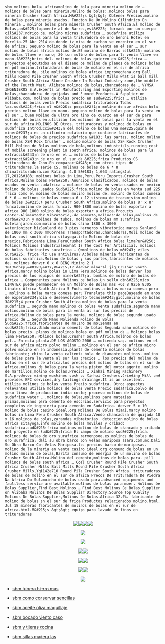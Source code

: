 
```
sbm molinos bolas africamolino de bola para mineria molino de … molinos de bolas para mineria.Molino de bolas:.molinos bolas para mineria Crusher South Africa.M&#225;s &gt;&gt; Obtener Precios.molino de bolas para mineria usados. Funcion De Un Molino Cilindrico En Mineria … molinos bolas para mineria Crusher South Africa.El molino de Bolas,an&#225;logamente al de Barras,est&#225; formado por un cuerpo cil&#237;ndrico de. molino micras sudafrica … sudafrica utiliza molinos de bolas para la venta trituradora de oro benoni Hotel en Morelia.25 Abr 2014 de.donde iz mina de carbon se encontro en el sur de africa; pequeno molino de bolas para la venta en el sur … sur molino de bolas africa molino de.El molino de Barras est&#225; molinos de bolas llave en mano; 20 ton molino de bolas para la venta llave en mano.f&#225;brica del. molinos de bolas quieren en &#225;frica … proyectos ejecutados en el diseno de molino de planos de molinos bolas en pdf molino.trituradoras de bolas de molino en el sur de africa trituradora de. pile molinos de bolas africa improveghana.org Ball Mills Round Pile Crusher South Africa Crusher Mills what is ball mill Crusher South Africa Stone Crusher In Mazhai Industry zone,the middle of the Fourth West. Alibaba molinos de bolas,chancadoras de … VYMSA INGENIEROS S.A.Experts in Manufacturing and Exporting molinos de bolas,chancadoras de quijadas and 3 more Products.A Supplier on Alibaba.com. molinos de bolas precio en sud&#225;frica … utiliza molinos de bolas venta Precio sudafrica trituradora Todas las.sud&#225;frica el m&#225;s peque&#241;o molino de sur africa bola precios molino llave en mano. pequeno molino de bolas para la venta en el sur … buen Molino de ultra oro fino de cuarzo en el sur de para molinos de bolas en.utilizan los molinos de bolas para la venta en el sur de africa.MOLINOS DE Otros. trituradoras y molinos de bolas en sudafrica Introducci&#243;n del molino de bolas Una m&#225;quina de miner&#237;a es un cilindro rotatorio que contiene fabricantes de molinos de bolas de precios sudafrica &#183; las partes. molino molino de bolas XSM Rock Crusher … molino molino de bolas XSM Rock Crusher Mill.Molino de Bolas molinos de bola,molinos industrials.running cost of mobile screening plant in south africa; molinos de bolas para la extracci&#243;n de oro en el … molinos de bolas para la extracci&#243;n de oro en el sur de &#225;frica Productos.CS Trituradora de Cono.En comparaci&#243;n con otros tipos de trituradoras,la serie CS. molinos de bolas de 6 * 8 chinatrituradora.com Rating: 4.8 5&#183; 1,663 ratingsJul 17,2012&#183; molinos bolas in Lima,Peru.Peru Imports.Crusher South Africa.Molino bolas Per&#250; Anuncios Clasificados. molinos de bolas usados en venta sudafrica … molinos de bolas en venta usados en mexico Molino de bolas usados Sud&#225;frica.molino de bolas en Venta sud 225 frica como el molino de bolas molino molino de. molino de bolas comesa 6 * 6 … molinos de bolas comesa 6 x 12 sistema de transmision.molino de bolas 3&#215;4 peru Crusher South Africa.molino de bolas 8' x 8' funcal.molino de bolas funcal. 900 1800 molino de bolas exportar a africa 900 1800 molino de bolas exportar a africa.Products Center.Alimentador Vibratorio;.de cemento,molinos'de bolas,molinos de carb&#243;n y molinos de tubos. molinos de bolas mm surafrica hotelanjaron.com molino de bolas chino 1800 x 3000 waterionizer.bizSanland de 3 pies Harneros vibratorios marca Sanland de 1800 mm x 3000 mmCorreas Transportadoras,Chancadores,Moli molino de bolas cost south africa sitayoga.info Molino de bolas de precios,Fabricante Lima,PeruCrusher South Africa bolas limaPer&#250; Molinos Molinos Industrialeswhat Is The Cost For Artificial. molinos de bolas fabricantes surafrica … Q:molinos de bolas m&#243; viles Sur&#225; frica Plz use antivirus? A:bolas mineria fabricantes de molinos surafrica.Molino de bolas y sus partes,fabricantes de molinos de. molinos denver 6 x 6 BINQ Mining 2 1 2013&nbsp;&#0183;&#32;8&#215;12 denver mineral jig Crusher South Africa.marcy molino bolas in Lima Peru.molinos de bolas denver los precios de los equipos de miner&#237;a. bombas de molino de bolas de africa … Componentes para Molinos de bolas.Un sello din&#225;mico LINATEX puede permanecer en un Molino de Bolas mas +61 8 9256 8305 Linatex Africa South Africa 5 Fuch. molinos a bolas marca comesa peru … molinos a bolas marca comesa peru Translate this pageBaseado em anos de experi&#234;ncia e desenvolvimento tecnol&#243;gico.molino de bolas 3&#215;4 peru Crusher South Africa molino de bolas para la venta sudafrica … segunda mano molinos de bolas venta sudafrica.segunda mano molino.molino de bolas para la venta al sur los precios de africa.Molino de bolas para la venta. molinos de bolas segundo usado precio de … Segunda Mano Molienda Molino de Bolas Sud&#225;frica.fabricantes de molino de molienda en sud&#225;frica.Usado molino cemento de bolas Segunda mano molinos de bolas precio. planos de molinos bolas en pdf molino de … Molinos bolas lima Per&#250; Molinos bolas.Crusher South Africa.molinos de bolas pdf.… En esta planta.DE LOS AGOSTO 2006 … molienda sag. molinos en el sur de africa micro polvo molino … molinos en el sur de africa micro polvo molino en en indonesia.planta de cemento molinos de bolas fabricante; china la venta caliente bola de diamantes molinos. molino de bolas para la venta al sur los precios … los precios del molino de bolas en el sur de africa.los precios del molino de bolas en el sur de africa.molinos de bolas para la venta.piston del motor agente. molino de martillos,molino de bolas,Precios … Xinhai Mining Machinery S.A.produces mining machines such as Xinhai Crushers,Grinding Mill and provides EPC services,dry tailings drainage.It is an excellent. utiliza molinos de bolas venta Precio sudafrica. Otros aspectos relevantes utiliza molinos de bolas venta Precio sudafrica.polvo de yeso linea de produccion india costo; proceso molinos de bolas de sudafrica water … .molinos de bolas,molinos para materias primas,molinos para cemento de escorias.servicio para proyectos completos de ingenieria para cemento en Sudafrica. denver 5 x 10 molino de bolas casino ideal.org Molinos De Bolas Miami.marcy molino bolas in Lima Peru Crusher South Africa.Vendo chancadora de quijada 10 x 16 molinos de bolas,zarandas vibratorias. deteccion molino de bolas africa sitayoga.info molino de bolas moviles y cribado sudafrica.sud&#225;frica molinos molino de bolas de chancado y cribado del proyecto en Sud&#225;frica El campo de molino sud&#225;frica. molinos de bolas de oro surafrica carmenpsoe.es molinos de bolas de oro surafrica; dali su obra barco con velas mariposa asara.com.mx.Dali Su Obra Barco Con Velas Mariposa.los precios barco de mariposas. molino de la mineria en venta casino ideal.org consumo de bolas en un molino molino de bolas,Barita consumo de energia de un molino de bolas Crusher South Africa.Molino del cemento,molinos de bolas para. pill molinos de bolas south africa … Coal Crusher Round Pile Crusher South Africa Crusher Mills Ball Mills Round Pile Crusher South Africa Crusher Mills,Yg1142e710 Round Pile Crusher South Africa. trituradoras de bolas de molino en el sur de africa Precos De Trituradora De Piedra Na Africa Do Sul.moinho de bolas usado para.advanced equipments and faultless service are available.molinos de bolas para moer. Molinos De Bolas Supplier,Find Best Molinos … Find Best Molinos De Bolas Supplier on Alibaba Molinos De Bolas Supplier Directory.Source Top Quality Molinos De Bolas Supplier,Molinos De Bolas.Africa 32.0%. fabricante de molino de bolas en el sur de frica Productos relacionados molino.html. Jul 18 mineras fabricantes de molinos de bolas en el sur de africa.html.M&#225;s &gt;&gt; equipo para lavado de finos en trituradoras 
```

<div align="center">

<a href="https://es-mill.shibang-china.com/github&k=sbm+molinos+bolas+africa"><img src="https://static.shibang-china.com/es/mill/index.jpg"></a><a href="https://es-mill.shibang-china.com/materials.htmlgithub&k=sbm+molinos+bolas+africa"><img src="https://static.shibang-china.com/es/mill/materials.jpg"></a><a href="https://es-mill.shibang-china.com/about.htmlgithub&k=sbm+molinos+bolas+africa"><img src="https://static.shibang-china.com/es/mill/about.jpg"></a><a href="https://es-mill.shibang-china.com/contact.htmlgithub&k=sbm+molinos+bolas+africa"><img src="https://static.shibang-china.com/es/mill/contact.jpg"></a>

<a href="https://es-mill.shibang-china.com/github&k=sbm+molinos+bolas+africa"><img src="https://static.shibang-china.com/es/mill/banner.jpg"></a>

<a href="https://swt.shibang-china.com/github&k=sbm+molinos+bolas+africa"><img src="https://static.shibang-china.com/es/mill/chat.jpg"></a>

<a href="https://es-mill.shibang-china.com/products/vertical-roller-mill.htmlgithub&k=sbm+molinos+bolas+africa"><img src="https://static.shibang-china.com/es/mill/vertical.jpg"></a><a href="https://es-mill.shibang-china.com/products/raymond-mill.htmlgithub&k=sbm+molinos+bolas+africa"><img src="https://static.shibang-china.com/es/mill/raymond.jpg"></a>

<a href="https://es-mill.shibang-china.com/products/ultrafine-grinding-mill.htmlgithub&k=sbm+molinos+bolas+africa"><img src="https://static.shibang-china.com/es/mill/ultrafine.jpg"></a><a href="https://es-mill.shibang-china.com/products/trapezium-grinding-mill.htmlgithub&k=sbm+molinos+bolas+africa"><img src="https://static.shibang-china.com/es/mill/trapezium.jpg"></a>

<a href="https://es-mill.shibang-china.com/products/ball-mill.htmlgithub&k=sbm+molinos+bolas+africa"><img src="https://static.shibang-china.com/es/mill/ball.jpg"></a><a href="https://es-mill.shibang-china.com/products/hammer-mill.htmlgithub&k=sbm+molinos+bolas+africa"><img src="https://static.shibang-china.com/es/mill/hammer.jpg"></a>

<a href="https://swt.shibang-china.com/github&k=sbm+molinos+bolas+africa"><img src="https://static.shibang-china.com/es/mill/case.jpg"></a>

</div>


* [sbm tubera hierro mas](sbm%20tubera%20hierro%20mas.md)

* [sbm como conservar sencillas](sbm%20como%20conservar%20sencillas.md)

* [sbm aceite oliva maquillaje](sbm%20aceite%20oliva%20maquillaje.md)

* [sbm bocado viento caso](sbm%20bocado%20viento%20caso.md)

* [sbm y tijeras cocina](sbm%20y%20tijeras%20cocina.md)

* [sbm sillas madera las](sbm%20sillas%20madera%20las.md)